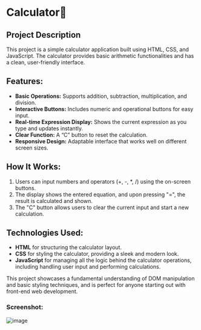 # Calculator🧮

## Project Description
This project is a simple calculator application built using HTML, CSS, and JavaScript. The calculator provides basic arithmetic functionalities and has a clean, user-friendly interface.

## Features:
- **Basic Operations:** Supports addition, subtraction, multiplication, and division.
- **Interactive Buttons:** Includes numeric and operational buttons for easy input.
- **Real-time Expression Display:** Shows the current expression as you type and updates instantly.
- **Clear Function:** A “C” button to reset the calculation.
- **Responsive Design:** Adaptable interface that works well on different screen sizes.

## How It Works:
1. Users can input numbers and operators (+, -, *, /) using the on-screen buttons.
2. The display shows the entered equation, and upon pressing "=", the result is calculated and shown.
3. The "C" button allows users to clear the current input and start a new calculation.

## Technologies Used:
- **HTML** for structuring the calculator layout.
- **CSS** for styling the calculator, providing a sleek and modern look.
- **JavaScript** for managing all the logic behind the calculator operations, including handling user input and performing calculations.

This project showcases a fundamental understanding of DOM manipulation and basic styling techniques, and is perfect for anyone starting out with front-end web development.

### Screenshot:
![image](https://github.com/user-attachments/assets/0a2e605d-2eee-432f-b906-3ad0e5162544)


